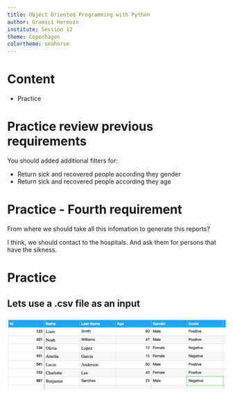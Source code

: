 ```yaml
---
title: Object Oriented Programming with Python
author: Gramsci Hermozo
institute: Session 12
theme: Copenhagen
colortheme: seahorse
---
```


# Content
+ Practice

# Practice review previous requirements
You should added additional filters for:

+ Return sick and recovered people according they gender
+ Return sick and recovered people according they age

# Practice - Fourth requirement
From where we should take all this infomation to generate this reports?

I think, we should contact to the hospitals. And ask them for persons that 
have the sikness.

# Practice
## Lets use a .csv file as an input
![](csv_image.png)

